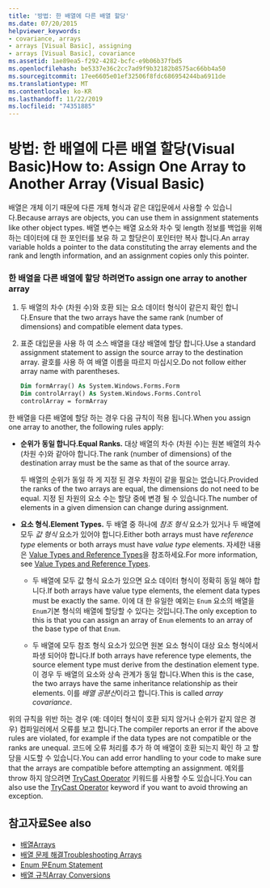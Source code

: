 ```yaml
---
title: '방법: 한 배열에 다른 배열 할당'
ms.date: 07/20/2015
helpviewer_keywords:
- covariance, arrays
- arrays [Visual Basic], assigning
- arrays [Visual Basic], covariance
ms.assetid: 1ae89ea5-f292-4282-bcfc-e9b06b37fbd5
ms.openlocfilehash: be5337e36c2cc7ad9f9b32182b8575ac66bb4a50
ms.sourcegitcommit: 17ee6605e01ef32506f8fdc686954244ba6911de
ms.translationtype: MT
ms.contentlocale: ko-KR
ms.lasthandoff: 11/22/2019
ms.locfileid: "74351885"
---
```

# <a name="how-to-assign-one-array-to-another-array-visual-basic"></a><span data-ttu-id="af68d-102">방법: 한 배열에 다른 배열 할당(Visual Basic)</span><span class="sxs-lookup"><span data-stu-id="af68d-102">How to: Assign One Array to Another Array (Visual Basic)</span></span>

<span data-ttu-id="af68d-103">배열은 개체 이기 때문에 다른 개체 형식과 같은 대입문에서 사용할 수 있습니다.</span><span class="sxs-lookup"><span data-stu-id="af68d-103">Because arrays are objects, you can use them in assignment statements like other object types.</span></span> <span data-ttu-id="af68d-104">배열 변수는 배열 요소와 차수 및 length 정보를 백업을 위해 하는 데이터에 대 한 포인터를 보유 하 고 할당은이 포인터만 복사 합니다.</span><span class="sxs-lookup"><span data-stu-id="af68d-104">An array variable holds a pointer to the data constituting the array elements and the rank and length information, and an assignment copies only this pointer.</span></span>

### <a name="to-assign-one-array-to-another-array"></a><span data-ttu-id="af68d-105">한 배열을 다른 배열에 할당 하려면</span><span class="sxs-lookup"><span data-stu-id="af68d-105">To assign one array to another array</span></span>

1. <span data-ttu-id="af68d-106">두 배열의 차수 (차원 수)와 호환 되는 요소 데이터 형식이 같은지 확인 합니다.</span><span class="sxs-lookup"><span data-stu-id="af68d-106">Ensure that the two arrays have the same rank (number of dimensions) and compatible element data types.</span></span>

2. <span data-ttu-id="af68d-107">표준 대입문을 사용 하 여 소스 배열을 대상 배열에 할당 합니다.</span><span class="sxs-lookup"><span data-stu-id="af68d-107">Use a standard assignment statement to assign the source array to the destination array.</span></span> <span data-ttu-id="af68d-108">괄호를 사용 하 여 배열 이름을 따르지 마십시오.</span><span class="sxs-lookup"><span data-stu-id="af68d-108">Do not follow either array name with parentheses.</span></span>

    ```vb
    Dim formArray() As System.Windows.Forms.Form
    Dim controlArray() As System.Windows.Forms.Control
    controlArray = formArray
    ```

<span data-ttu-id="af68d-109">한 배열을 다른 배열에 할당 하는 경우 다음 규칙이 적용 됩니다.</span><span class="sxs-lookup"><span data-stu-id="af68d-109">When you assign one array to another, the following rules apply:</span></span>

- <span data-ttu-id="af68d-110">**순위가 동일 합니다.**</span><span class="sxs-lookup"><span data-stu-id="af68d-110">**Equal Ranks.**</span></span> <span data-ttu-id="af68d-111">대상 배열의 차수 (차원 수)는 원본 배열의 차수 (차원 수)와 같아야 합니다.</span><span class="sxs-lookup"><span data-stu-id="af68d-111">The rank (number of dimensions) of the destination array must be the same as that of the source array.</span></span>

  <span data-ttu-id="af68d-112">두 배열의 순위가 동일 하 게 지정 된 경우 차원이 같을 필요는 없습니다.</span><span class="sxs-lookup"><span data-stu-id="af68d-112">Provided the ranks of the two arrays are equal, the dimensions do not need to be equal.</span></span> <span data-ttu-id="af68d-113">지정 된 차원의 요소 수는 할당 중에 변경 될 수 있습니다.</span><span class="sxs-lookup"><span data-stu-id="af68d-113">The number of elements in a given dimension can change during assignment.</span></span>

- <span data-ttu-id="af68d-114">**요소 형식.**</span><span class="sxs-lookup"><span data-stu-id="af68d-114">**Element Types.**</span></span> <span data-ttu-id="af68d-115">두 배열 중 하나에 *참조 형식* 요소가 있거나 두 배열에 모두 *값 형식* 요소가 있어야 합니다.</span><span class="sxs-lookup"><span data-stu-id="af68d-115">Either both arrays must have *reference type* elements or both arrays must have *value type* elements.</span></span> <span data-ttu-id="af68d-116">자세한 내용은 [Value Types and Reference Types](../../../../visual-basic/programming-guide/language-features/data-types/value-types-and-reference-types.md)을 참조하세요.</span><span class="sxs-lookup"><span data-stu-id="af68d-116">For more information, see [Value Types and Reference Types](../../../../visual-basic/programming-guide/language-features/data-types/value-types-and-reference-types.md).</span></span>

  - <span data-ttu-id="af68d-117">두 배열에 모두 값 형식 요소가 있으면 요소 데이터 형식이 정확히 동일 해야 합니다.</span><span class="sxs-lookup"><span data-stu-id="af68d-117">If both arrays have value type elements, the element data types must be exactly the same.</span></span> <span data-ttu-id="af68d-118">이에 대 한 유일한 예외는 `Enum` 요소의 배열을 `Enum`기본 형식의 배열에 할당할 수 있다는 것입니다.</span><span class="sxs-lookup"><span data-stu-id="af68d-118">The only exception to this is that you can assign an array of `Enum` elements to an array of the base type of that `Enum`.</span></span>

  - <span data-ttu-id="af68d-119">두 배열에 모두 참조 형식 요소가 있으면 원본 요소 형식이 대상 요소 형식에서 파생 되어야 합니다.</span><span class="sxs-lookup"><span data-stu-id="af68d-119">If both arrays have reference type elements, the source element type must derive from the destination element type.</span></span> <span data-ttu-id="af68d-120">이 경우 두 배열의 요소와 상속 관계가 동일 합니다.</span><span class="sxs-lookup"><span data-stu-id="af68d-120">When this is the case, the two arrays have the same inheritance relationship as their elements.</span></span> <span data-ttu-id="af68d-121">이를 *배열 공분산*이라고 합니다.</span><span class="sxs-lookup"><span data-stu-id="af68d-121">This is called *array covariance*.</span></span>

<span data-ttu-id="af68d-122">위의 규칙을 위반 하는 경우 (예: 데이터 형식이 호환 되지 않거나 순위가 같지 않은 경우) 컴파일러에서 오류를 보고 합니다.</span><span class="sxs-lookup"><span data-stu-id="af68d-122">The compiler reports an error if the above rules are violated, for example if the data types are not compatible or the ranks are unequal.</span></span> <span data-ttu-id="af68d-123">코드에 오류 처리를 추가 하 여 배열이 호환 되는지 확인 하 고 할당을 시도할 수 있습니다.</span><span class="sxs-lookup"><span data-stu-id="af68d-123">You can add error handling to your code to make sure that the arrays are compatible before attempting an assignment.</span></span> <span data-ttu-id="af68d-124">예외를 throw 하지 않으려면 [TryCast Operator](../../../../visual-basic/language-reference/operators/trycast-operator.md) 키워드를 사용할 수도 있습니다.</span><span class="sxs-lookup"><span data-stu-id="af68d-124">You can also use the [TryCast Operator](../../../../visual-basic/language-reference/operators/trycast-operator.md) keyword if you want to avoid throwing an exception.</span></span>

## <a name="see-also"></a><span data-ttu-id="af68d-125">참고자료</span><span class="sxs-lookup"><span data-stu-id="af68d-125">See also</span></span>

- [<span data-ttu-id="af68d-126">배열</span><span class="sxs-lookup"><span data-stu-id="af68d-126">Arrays</span></span>](../../../../visual-basic/programming-guide/language-features/arrays/index.md)
- [<span data-ttu-id="af68d-127">배열 문제 해결</span><span class="sxs-lookup"><span data-stu-id="af68d-127">Troubleshooting Arrays</span></span>](../../../../visual-basic/programming-guide/language-features/arrays/troubleshooting-arrays.md)
- [<span data-ttu-id="af68d-128">Enum 문</span><span class="sxs-lookup"><span data-stu-id="af68d-128">Enum Statement</span></span>](../../../../visual-basic/language-reference/statements/enum-statement.md)
- [<span data-ttu-id="af68d-129">배열 규칙</span><span class="sxs-lookup"><span data-stu-id="af68d-129">Array Conversions</span></span>](../../../../visual-basic/programming-guide/language-features/data-types/array-conversions.md)
